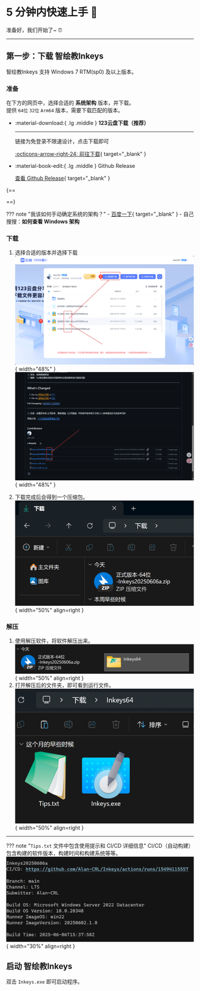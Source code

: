 # 5 分钟内快速上手 :partying_face:

准备好，我们开始了~ :alarm_clock:

---

## 第一步：下载 智绘教Inkeys

智绘教Inkeys 支持 Windows 7 RTM(sp0) 及以上版本。

### 准备

在下方的网页中，选择合适的 __系统架构__ 版本，并下载。  
提供 `64位` `32位` `Arm64` 版本，需要下载匹配的版本。  

<div class="grid cards" markdown>

-   :material-download:{ .lg .middle } __123云盘下载（推荐）__

    ---

    链接为免登录不限速设计，点击下载即可

    [:octicons-arrow-right-24: 前往下载](https://www.123pan.com/s/duk9-n4dAd.html){ target="_blank" }

-   :material-book-edit:{ .lg .middle } Github Release

    [查看 Github Release](https://github.com/Alan-CRL/Inkeys/releases){ target="_blank" }

</div>

{==

<div id="arch-hint"></div>

<script>

function isWindows() 
{
    // 多数浏览器现代userAgent都同时含有Windows
    let ua = navigator.userAgent.toLowerCase();
    let platform = (navigator.platform||"").toLowerCase();
    return ua.indexOf('windows') !== -1 || platform.indexOf('win') !== -1;
}
function detectArch() 
{
    let ua = navigator.userAgent;
    let platform = navigator.platform||"";
    if (/x86_64|Win64|WOW64|amd64|x64/i.test(ua+platform)) 
    {
        return "x86_64";
    }
    if (/arm64|aarch64/i.test(ua+platform)) 
    {
        return "arm64";
    }
    if (/i686|i386|x86/i.test(ua+platform)) 
    {
        return "x86";
    }
    return "unknown";
}

var msg = "";
if (!isWindows()) 
{
    msg = "Windows 下可以帮你自动识别系统架构（当前访问设备为非 Windows，智绘教Inkeys 适用于 Windows）";
} 
else 
{
    var arch = detectArch();
    if(arch=='x86') {
        msg = "<b>检测到您的系统架构为 32位</b>，请下载 <b>32位</b> 安装包。";
    }
    else if(arch=='x86_64') {
        msg = "<b>检测到您的系统架构为 64位</b>，请下载 <b>64位</b> 安装包。";
    }
    else if(arch=='arm64') {
        msg = "<b>检测到您的系统架构为 Arm64</b>，请下载 <b>Arm64</b> 安装包。";
    }
    else {
        msg = "未能识别您的架构，通常来说很多人电脑的架构都是 64位，请尝试下载 <b>64位</b> 安装包。";
    }
}
document.getElementById('arch-hint').innerHTML = msg;

</script>

==}

??? note "我该如何手动确定系统的架构？"
    - [百度一下](https://www.baidu.com/s?wd=%E5%A6%82%E4%BD%95%E6%9F%A5%E7%9C%8B%20Windows%20%E6%9E%B6%E6%9E%84){ target="_blank" }
    - 自己搜搜：__如何查看 Windows 架构__

### 下载

1. 选择合适的版本并选择下载  
![123云盘](start/1.png){ width="48%" } ![Github Release](start/2.png){ width="48%" }  

2. 下载完成后会得到一个压缩包。![](start/3.png){ width="50%" align=right }   

### 解压

1. 使用解压软件，将软件解压出来。![](start/4.png){ width="50%" align=right }  
2. 打开解压后的文件夹，即可看到运行文件。![](start/5.png){ width="50%" align=right }  

---

??? note "`Tips.txt` 文件中包含使用提示和 CI/CD 详细信息"
    CI/CD（自动构建） 包含构建的软件版本，构建时间和构建系统等等。![](start/6.png){ width="30%" align=right }

## 启动 智绘教Inkeys

双击 `Inkeys.exe` 即可启动程序。